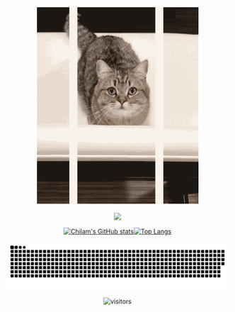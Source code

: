
<div align=center>
  <img src="https://raw.githubusercontent.com/ch1lam/ch1lam/main/cat.gif" />
  <br>
  <br>
  <img src="https://capsule-render.vercel.app/api?type=waving&color=gradient&height=90&section=header&text=𝙃𝙞%2C+𝙄%27𝙢+𝙘𝙝𝙞𝙡𝙖𝙢%2C+𝙒𝙚𝙗+𝙙𝙚𝙫𝙚𝙡𝙤𝙥𝙚𝙧+𝙛𝙧𝙤𝙢+𝙂𝙪𝙖𝙣𝙜𝙯𝙝𝙤𝙪%2C+𝘾𝙝𝙞𝙣𝙖&oq=𝙃𝙞%2C+𝙄%27𝙢+𝙘𝙝𝙞𝙡𝙖𝙢%2C+𝙒𝙚𝙗+𝙙𝙚𝙫𝙚𝙡𝙤𝙥𝙚𝙧+𝙛𝙧𝙤𝙢+𝙂𝙪𝙖𝙣𝙜𝙯𝙝𝙤𝙪%2C+𝘾𝙝𝙞𝙣𝙖&aqs&fontSize=18&fontAlignY=28&animation=fadeIn" />

  
  [![Chilam's GitHub stats](https://github-readme-stats.vercel.app/api?username=ch1lam&count_private=true&show_icons=true&icon_color=805AD5&text_color=718096&bg_color=ffffff&hide_title=true&hide_border=true)]()[![Top Langs](https://github-readme-stats.vercel.app/api/top-langs/?username=ch1lam&layout=compact&langs_count=10&hide_title=true&hide_border=true&hide=HTML,CSS)]()

![github contribution grid snake animation](https://raw.githubusercontent.com/ch1lam/ch1lam/output/github-contribution-grid-snake.svg)
  
  ![visitors](https://visitor-badge.glitch.me/badge?page_id=ch1lam.ch1lam&color=55acb7&style=for-the-badge&logo=Github)
</div>



